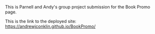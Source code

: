 
This is Parnell and Andy's group project submission for the Book Promo page.

This is the link to the deployed site: https://andrewjconklin.github.io/BookPromo/

